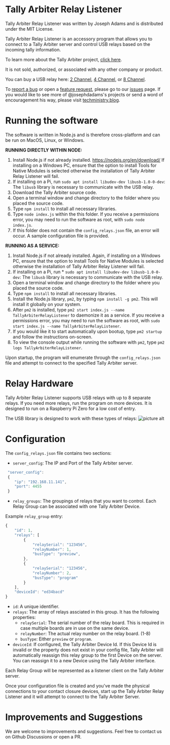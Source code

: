 # Tally Arbiter Relay Listener

Tally Arbiter Relay Listener was written by Joseph Adams and is distributed under the MIT License.

Tally Arbiter Relay Listener is an accessory program that allows you to connect to a Tally Arbiter server and control USB relays based on the incoming tally information.

To learn more about the Tally Arbiter project, [click here](http://github.com/josephdadams/tallyarbiter).

It is not sold, authorized, or associated with any other company or product.

You can buy a USB relay here:
[2 Channel](https://www.amazon.com/NOYITO-2-Channel-Computer-Drive-free-Controller/dp/B07CFQMDJ3/),
[4 Channel](https://www.amazon.com/Diyeeni-4-Channel-Controller-Expansion-Automation/dp/B084TNPG8T/), or
[8 Channel](https://www.amazon.com/Zer-one-8-Channel-Computer-Intelligent/dp/B07XPFK1ZM/).

To [report a bug](https://github.com/josephdadams/TallyArbiter/issues/new?assignees=JTF4&labels=bug&template=bug.yaml&title=%5BBug%5D%3A+) or open a [feature request](https://github.com/josephdadams/TallyArbiter/issues/new?assignees=JTF4&labels=feature&template=feature.yaml&title=%5BFeature+Request%5D%3A+), please go to our [issues](https://github.com/josephdadams/TallyArbiter/issues/new/choose) page.
If you would like to see more of @josephdadams's projects or send a word of encouragement his way, please visit [techministry.blog](https://techministry.blog/).

# Running the software

The software is written in Node.js and is therefore cross-platform and can be run on MacOS, Linux, or Windows.

**RUNNING DIRECTLY WITHIN NODE:**

1. Install Node.js if not already installed. <https://nodejs.org/en/download/> If installing on a Windows PC, ensure that the option to install Tools for Native Modules is selected otherwise the installation of Tally Arbiter Relay Listener will fail.
1. If installing on a Pi, run `sudo apt install libudev-dev libusb-1.0-0-dev`: The `libusb` library is necessary to communicate with the USB relay.
1. Download the Tally Arbiter source code.
1. Open a terminal window and change directory to the folder where you placed the source code.
1. Type `npm install` to install all necessary libraries.
1. Type `node index.js` within the this folder. If you receive a permissions error, you may need to run the software as root, with `sudo node index.js`.
1. If this folder does not contain the `config_relays.json` file, an error will occur. A sample configuration file is provided.

**RUNNING AS A SERVICE:**

1. Install Node.js if not already installed. Again, if installing on a Windows PC, ensure that the option to install Tools for Native Modules is selected otherwise the installation of Tally Arbiter Relay Listener will fail.
1. If installing on a Pi, run \* `sudo apt install libudev-dev libusb-1.0-0-dev`: The `libusb` library is necessary to communicate with the USB relay.
1. Open a terminal window and change directory to the folder where you placed the source code.
1. Type `npm install` to install all necessary libraries.
1. Install the Node.js library, `pm2`, by typing `npm install -g pm2`. This will install it globally on your system.
1. After `pm2` is installed, type `pm2 start index.js --name TallyArbiterRelayListener` to daemonize it as a service. If you receive a permissions error, you may need to run the software as root, with `sudo start index.js --name TallyArbiterRelayListener`.
1. If you would like it to start automatically upon bootup, type `pm2 startup` and follow the instructions on-screen.
1. To view the console output while running the software with `pm2`, type `pm2 logs TallyArbiterRelayListener`.

Upon startup, the program will enumerate through the `config_relays.json` file and attempt to connect to the specified Tally Arbiter server.

# Relay Hardware

Tally Arbiter Relay Listener supports USB relays with up to 8 separate relays. If you need more relays, run the program on more devices. It is designed to run on a Raspberry Pi Zero for a low cost of entry.

The USB library is designed to work with these types of relays:
![picture alt](https://github.com/josephdadams/USBRelay/raw/master/usbrelay.jpg 'USB Relay')

# Configuration

The `config_relays.json` file contains two sections:

- `server_config`: The IP and Port of the Tally Arbiter server.

```javascript
 "server_config":
 {
	"ip": "192.168.11.141",
	"port": 4455
 }
```

- `relay_groups`: The groupings of relays that you want to control. Each Relay Group can be associated with one Tally Arbiter Device.

Example `relay_group` entry:

```javascript
{
	"id": 1,
	"relays": [
		{
			"relaySerial": "123456",
			"relayNumber": 1,
			"busType": "preview",
		},
		{
			"relaySerial": "123456",
			"relayNumber": 2,
			"busType": "program"
		}
	],
	"deviceId": "ed34bacd"
}
```

- `id`: A unique identifier.
- `relays`: The array of relays assciated in this group. It has the following properties:
  - `relaySerial`: The serial number of the relay board. This is required in case multiple boards are in use on the same device.
  - `relayNumber`: The actual relay number on the relay board. (1-8)
  - `busType`: Either `preview` or `program`.
- `deviceId`: If configured, the Tally Arbiter Device Id. If this Device Id is invalid or the property does not exist in your config file, Tally Arbiter will automatically reassign this relay group to the first Device on the server. You can reassign it to a new Device using the Tally Arbiter interface.

Each Relay Group will be represented as a listener client on the Tally Arbiter server.

Once your configuration file is created and you've made the physical connections to your contact closure devices, start up the Tally Arbiter Relay Listener and it will attempt to connect to the Tally Arbiter Server.

# Improvements and Suggestions

We are welcome to improvements and suggestions.
Feel free to contact us on Github Discussions or open a PR.
